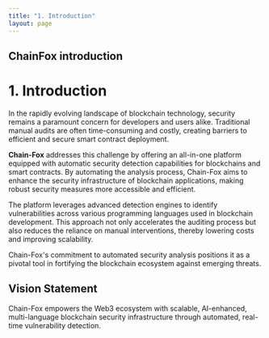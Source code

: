 ```yaml
---
title: "1. Introduction"
layout: page
---
```


## ChainFox introduction


# **1. Introduction**

In the rapidly evolving landscape of blockchain technology, security remains a paramount concern for developers and users alike. Traditional manual audits are often time-consuming and costly, creating barriers to efficient and secure smart contract deployment.

**Chain-Fox** addresses this challenge by offering an all-in-one platform equipped with automatic security detection capabilities for blockchains and smart contracts. By automating the analysis process, Chain-Fox aims to enhance the security infrastructure of blockchain applications, making robust security measures more accessible and efficient.

The platform leverages advanced detection engines to identify vulnerabilities across various programming languages used in blockchain development. This approach not only accelerates the auditing process but also reduces the reliance on manual interventions, thereby lowering costs and improving scalability.

Chain-Fox's commitment to automated security analysis positions it as a pivotal tool in fortifying the blockchain ecosystem against emerging threats.


## Vision Statement

Chain-Fox empowers the Web3 ecosystem with scalable, AI-enhanced, multi-language blockchain security infrastructure through automated, real-time vulnerability detection.
